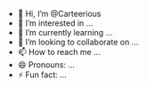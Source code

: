 - 👋 Hi, I’m @Carteerious
- 👀 I’m interested in ...
- 🌱 I’m currently learning ...
- 💞️ I’m looking to collaborate on ...
- 📫 How to reach me ...
- 😄 Pronouns: ...
- ⚡ Fun fact: ...

<!---
Carteerious/Carteerious is a ✨ special ✨ repository because its `README.md` (this file) appears on your GitHub profile.
You can click the Preview link to take a look at your changes.
--->
